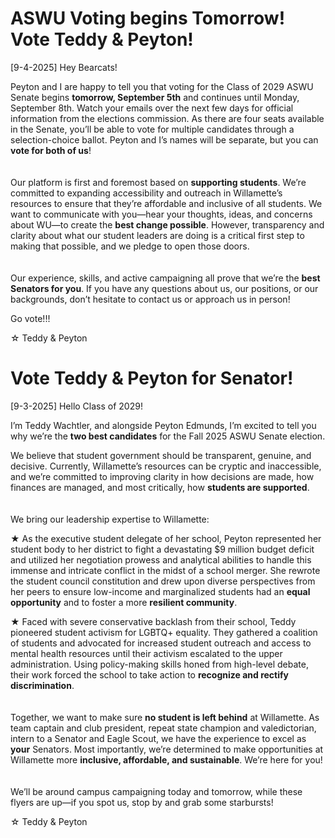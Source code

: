 # ASWU Voting begins Tomorrow! Vote Teddy & Peyton!

\[9-4-2025] Hey Bearcats!

Peyton and I are happy to tell you that voting for the Class of 2029 ASWU Senate begins **tomorrow, September 5th** and continues until Monday, September 8th. Watch your emails over the next few days for official information from the elections commission. As there are four seats available in the Senate, you’ll be able to vote for multiple candidates through a selection-choice ballot. Peyton and I’s names will be separate, but you can **vote for both of us**! 
\
\
\
Our platform is first and foremost based on **supporting students**. We’re committed to expanding accessibility and outreach in Willamette’s resources to ensure that they’re affordable and inclusive of all students. We want to communicate with you—hear your thoughts, ideas, and concerns about WU—to create the **best change possible**. However, transparency and clarity about what our student leaders are doing is a critical first step to making that possible, and we pledge to open those doors. 
\
\
\
Our experience, skills, and active campaigning all prove that we’re the **best Senators for you**. If you have any questions about us, our positions, or our backgrounds, don’t hesitate to contact us or approach us in person!

Go vote!!!

☆ Teddy & Peyton

# Vote Teddy & Peyton for Senator!

\[9-3-2025] Hello Class of 2029!

I’m Teddy Wachtler, and alongside Peyton Edmunds, I’m excited to tell you why we’re the **two best candidates** for the Fall 2025 ASWU Senate election.

We believe that student government should be transparent, genuine, and decisive. Currently, Willamette’s resources can be cryptic and inaccessible, and we’re committed to improving clarity in how decisions are made, how finances are managed, and most critically, how **students are supported**. 
\
\
\
We bring our leadership expertise to Willamette:

★ As the executive student delegate of her school, Peyton represented her student body to her district to fight a devastating $9 million budget deficit and utilized her negotiation prowess and analytical abilities to handle this immense and intricate conflict in the midst of a school merger. She rewrote the student council constitution and drew upon diverse perspectives from her peers to ensure low-income and marginalized students had an **equal opportunity** and to foster a more **resilient community**.

★ Faced with severe conservative backlash from their school, Teddy pioneered student activism for LGBTQ+ equality. They gathered a coalition of students and advocated for increased student outreach and access to mental health resources until their activism escalated to the upper administration. Using policy-making skills honed from high-level debate, their work forced the school to take action to **recognize and rectify discrimination**.
\
\
\
Together, we want to make sure **no student is left behind** at Willamette. As team captain and club president, repeat state champion and valedictorian, intern to a Senator and Eagle Scout, we have the experience to excel as **your** Senators. Most importantly, we’re determined to make opportunities at Willamette more **inclusive, affordable, and sustainable**. We’re here for you!
\
\
\
We’ll be around campus campaigning today and tomorrow, while these flyers are up—if you spot us, stop by and grab some starbursts!

☆ Teddy & Peyton